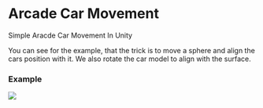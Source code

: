 # Arcade Car Movement #

Simple Aracde Car Movement In Unity

You can see for the example, that the trick is to move a sphere and align the cars position with it. We also rotate the car model to align with the surface.

### Example ###

![](ExampleImages/ExampleImage.gif)
